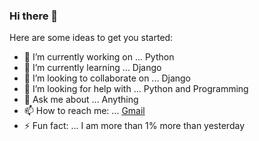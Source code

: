 ### Hi there 👋

Here are some ideas to get you started:

- 🔭 I’m currently working on ... Python
- 🌱 I’m currently learning ... Django
- 👯 I’m looking to collaborate on ... Django 
- 🤔 I’m looking for help with ... Python and Programming
- 💬 Ask me about ... Anything
- 📫 How to reach me: ... [Gmail](rpkagoswmai@gmail.com)
- ⚡ Fun fact: ... I am more than 1% more than yesterday
